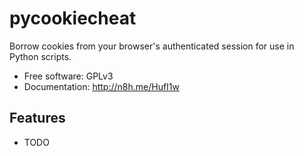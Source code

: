 pycookiecheat
================================

Borrow cookies from your browser's authenticated session for use in Python scripts.

-   Free software: GPLv3
-   Documentation: http://n8h.me/HufI1w

Features
--------

-   TODO

